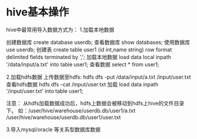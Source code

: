# hive基本操作
hive中最常用导入数据方式为：
1.加载本地数据

创建数据库
create database userdb;
查看数据库
show databases;
使用数据库
use userdb;
创建表
create table user1 (id int,name string) row format delimited fields terminated by ',';
加载本地数据
load data local inpath '/data/input/a.txt' into table user1;
查看数据
select * from user1;


2.加载hdfs数据
上传数据至hdfs:
hdfs dfs -put /data/input/a.txt /input/user.txt
查看hdfs数据
hdfs dfs -cat /input/user.txt
加载
load data inpath '/input/user.txt' into table user1;

注意：
从hdfs加载数据成功后，hdfs上数据会被移动到hdfs上hive的文件目录下。
如：/user/hive/warehouse/userdb.db/user1/a.txt
    /user/hive/warehouse/userdb.db/user1/user.txt

3.导入mysql/oracle 等关系型数据库数据
